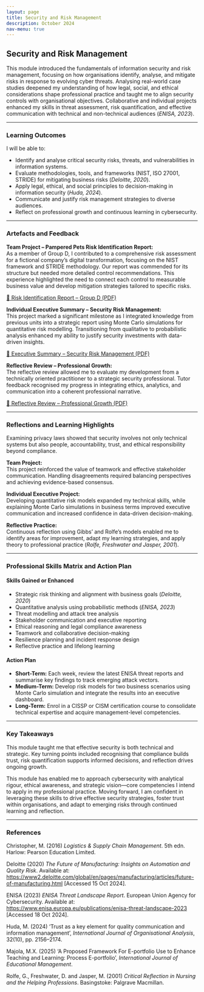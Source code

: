 ```yaml
---
layout: page
title: Security and Risk Management
description: October 2024
nav-menu: true
---
```


<section id="introduction">
  <h2>Security and Risk Management</h2>
  <p>
    This module introduced the fundamentals of information security and risk 
    management, focusing on how organisations identify, analyse, and mitigate risks 
    in response to evolving cyber threats. Analysing real-world case studies 
    deepened my understanding of how legal, social, and ethical considerations shape
    professional practice and taught me to align security controls with 
    organisational objectives. Collaborative and individual projects enhanced my 
    skills in threat assessment, risk quantification, and effective communication 
    with technical and non-technical audiences (<em>ENISA, 2023</em>).
  </p>
</section>

<hr>

<section id="learning-outcomes">
  <h3>Learning Outcomes</h3>
  <p>I will be able to:</p>
  <ul>
    <li>Identify and analyse critical security risks, threats, and 
vulnerabilities in information systems.</li>
    <li>Evaluate methodologies, tools, and frameworks (NIST, ISO 27001, STRIDE) 
for mitigating business risks (<em>Deloitte, 2020</em>).</li>
    <li>Apply legal, ethical, and social principles to decision-making in 
information security (<em>Huda, 2024</em>).</li>
    <li>Communicate and justify risk management strategies to diverse 
audiences.</li>
    <li>Reflect on professional growth and continuous learning in 
cybersecurity.</li>
  </ul>
</section>

<hr>

<section id="artefacts-feedback">
  <h3>Artefacts and Feedback</h3>
  
  <p><strong>Team Project – Pampered Pets Risk Identification 
Report:</strong><br>
  As a member of Group D, I contributed to a comprehensive risk assessment for a
 fictional company’s digital transformation, focusing on the NIST framework and 
 STRIDE methodology. Our report was commended for its structure but needed more 
 detailed control recommendations. This experience highlighted the need to 
 connect each control to measurable business value and develop mitigation 
 strategies tailored to specific risks.</p>

  <p>
    <a href="https://github.com/diogoneno/diogoneno.github.io/blob/main/assets/SecurityandRiskManagement/Assignments/Development%20Team%20Project%20Group%20D.pdf" 
       target="_blank" rel="noopener">
        📄 Risk Identification Report – Group D (PDF)
    </a>
  </p>

  <p><strong>Individual Executive Summary – Security Risk 
Management:</strong><br>
  This project marked a significant milestone as I integrated knowledge from 
previous units into a strategic report using Monte Carlo simulations for 
quantitative risk modelling. Transitioning from qualitative to probabilistic 
analysis enhanced my ability to justify security investments with data-driven 
insights.</p>

  <p>
    <a href="https://github.com/diogoneno/diogoneno.github.io/blob/main/assets/SecurityandRiskManagement/Assignments/executivesummarysecurityRisk.pdf" 
       target="_blank" rel="noopener">
        📄 Executive Summary – Security Risk Management (PDF)
    </a>
  </p>

  <p><strong>Reflective Review – Professional Growth:</strong><br>
  The reflective review allowed me to evaluate my development from a technically
 oriented practitioner to a strategic security professional. Tutor feedback 
 recognised my progress in integrating ethics, analytics, and communication into 
 a coherent professional narrative.</p>

  <p>
    <a href="https://github.com/diogoneno/diogoneno.github.io/blob/main/assets/SecurityandRiskManagement/Assignments/ReflectiveReviewSecurityandRiskMan.pdf" 
       target="_blank" rel="noopener">
        📄 Reflective Review – Professional Growth (PDF)
    </a>
  </p>
</section>

<hr>

<section id="reflections">
  <h3>Reflections and Learning Highlights</h3>

  <p>Examining privacy laws showed that security involves not only technical 
systems but also people, accountability, trust, and ethical responsibility 
beyond compliance.</p>

  <p><strong>Team Project:</strong><br>
  This project reinforced the value of teamwork and effective stakeholder 
communication. Handling disagreements required balancing perspectives and 
achieving evidence-based consensus.</p>

  <p><strong>Individual Executive Project:</strong><br>
  Developing quantitative risk models expanded my technical skills, while 
explaining Monte Carlo simulations in business terms improved executive 
communication and increased confidence in data-driven decision-making.</p>

  <p><strong>Reflective Practice:</strong><br>
  Continuous reflection using Gibbs’ and Rolfe’s models enabled me to identify 
areas for improvement, adapt my learning strategies, and apply theory to 
professional practice (<em>Rolfe, Freshwater and Jasper, 2001</em>).</p>
</section>

<hr>

<section id="skills-matrix">
  <h3>Professional Skills Matrix and Action Plan</h3>

  <h4>Skills Gained or Enhanced</h4>
  <ul>
    <li>Strategic risk thinking and alignment with business goals (<em>Deloitte,
 2020</em>)</li>
    <li>Quantitative analysis using probabilistic methods (<em>ENISA, 
 2023</em>)</li>
    <li>Threat modelling and attack tree analysis</li>
    <li>Stakeholder communication and executive reporting</li>
    <li>Ethical reasoning and legal compliance awareness</li>
    <li>Teamwork and collaborative decision-making</li>
    <li>Resilience planning and incident response design</li>
    <li>Reflective practice and lifelong learning</li>
  </ul>

  <h4>Action Plan</h4>
  <ul>
    <li><strong>Short-Term:</strong> Each week, review the latest ENISA threat 
reports and summarise key findings to track emerging attack vectors.</li>
    <li><strong>Medium-Term:</strong> Develop risk models for two business 
scenarios using Monte Carlo simulation and integrate the results into an 
executive dashboard.</li>
    <li><strong>Long-Term:</strong> Enrol in a CISSP or CISM certification 
course to consolidate technical expertise and acquire management-level 
competencies.</li>
  </ul>
</section>

<hr>

<section id="key-takeaways">
  <h3>Key Takeaways</h3>
  <p>This module taught me that effective security is both technical and 
strategic. Key turning points included recognising that compliance builds trust,
 risk quantification supports informed decisions, and reflection drives ongoing 
 growth.</p>
  <p>This module has enabled me to approach cybersecurity with analytical 
rigour, ethical awareness, and strategic vision—core competencies I intend to 
apply in my professional practice. Moving forward, I am confident in leveraging 
these skills to drive effective security strategies, foster trust within 
organisations, and adapt to emerging risks through continued learning and 
reflection.</p>
</section>

<hr>

<section id="references">
  <h3>References</h3>
  <p>Christopher, M. (2016) <em>Logistics &amp; Supply Chain Management</em>. 
5th edn. Harlow: Pearson Education Limited.</p>
  <p>Deloitte (2020) <em>The Future of Manufacturing: Insights on Automation and
Quality Risk</em>. Available at: <a href="https://www2.deloitte.com/global/en/pages/manufacturing/articles/future-of-manufacturing.html" target="_blank" rel="noopener">https://www2.deloitte.com/global/en/pages/manufacturing/articles/future-of-manufacturing.html</a> [Accessed 15 Oct 2024].</p>
  <p>ENISA (2023) <em>ENISA Threat Landscape Report</em>. European Union Agency 
for Cybersecurity. Available at: <a href="https://www.enisa.europa.eu/publications/enisa-threat-landscape-2023" target="_blank" rel="noopener">https://www.enisa.europa.eu/publications/enisa-threat-landscape-2023</a> [Accessed 18 Oct 2024].</p>
  <p>Huda, M. (2024) ‘Trust as a key element for quality communication and 
information management’, <em>International Journal of Organisational 
Analysis</em>, 32(10), pp. 2156–2174.</p>
  <p>Majola, M.X. (2025) ‘A Proposed Framework For E-portfolio Use to Enhance 
Teaching and Learning: Process E-portfolio’, <em>International Journal of 
Educational Management</em>.</p>
  <p>Rolfe, G., Freshwater, D. and Jasper, M. (2001) <em>Critical Reflection in 
Nursing and the Helping Professions</em>. Basingstoke: Palgrave Macmillan.</p>
</section>
